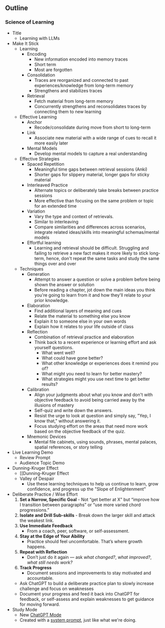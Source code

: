 ## Outline
### Science of Learning
- Title
	- Learning with LLMs
- Make It Stick
	- Learning
		- Encoding
			- New information encoded into memory traces
			- Short term
			- Most are forgotten
		- Consolidation
			- Traces are reorganized and connected to past experiences/knowledge from long-term memory
			- Strengthens and stabilizes traces
		- Retrieval
			- Fetch material from long-term memory
			- Concurrently strengthens and reconsolidates traces by connecting them to new learning
	- Effective Learning
		- Anchor
			- Recode/consolidate during move from short to long-term
		- Link
			- Associate new material with a wide range of cues to recall it more easily later
		- Mental Models
			- Develop mental models to capture a real understanding
	- Effective Strategies
		- Spaced Repetition
			- Meaningful time gaps between retrieval sessions (Anki)
			- Shorter gaps for slippery material, longer gaps for sticky material
		- Interleaved Practice
			- Alternate topics or deliberately take breaks between practice sessions
			- More effective than focusing on the same problem or topic for an extended time
		- Variation
			- Vary the type and context of retrievals.
			- Similar to interleaving
			- Compare similarities and differences across scenarios, integrate related ideas/skills into meaningful schemas/mental models
		- Effortful learning
			- Learning and retrieval should be difficult. Struggling and failing to retrieve a new fact makes it more likely to stick long-term, hence, don't repeat the same tasks and study the same things over and over
	- Techniques
		- Generation
			- Attempt to answer a question or solve a problem before being shown the answer or solution
			- Before reading a chapter, jot down the main ideas you think you're going to learn from it and how they'll relate to your prior knowledge.
		- Elaboration
			- Find additional layers of meaning and cues
			- Relate the material to something else you know
			- Explain it to someone else in your own words
			- Explain how it relates to your life outside of class
		- Reflection
			- Combination of retrieval practice and elaboration
			- Think back to a recent experience or learning effort and ask yourself questions.
				- What went well?
				- What could have gone better?
				- What other knowledge or experiences does it remind you of?
				- What might you need to learn for better mastery?
				- What strategies might you use next time to get better results?
		- Calibration
			- Align your judgments about what you know and don't with objective feedback to avoid being carried away by the illusions of mastery
			- Self-quiz and write down the answers.
			- Resist the urge to look at question and simply say, "Yep, I know that," without answering it.
			- Focus studying effort on the areas that need more work based on the objective feedback of the quiz.
		- Mnemonic Devices
			- Mental file cabinets, using sounds, phrases, mental palaces, spatial references, or story telling
- Live Learning Demo
	- Review Prompt
	- Audience Topic Demo
- Dunning-Kruger Effect
	- [[Dunning-Kruger Effect
	- Valley of Despair
		- Use these learning techniques to help us continue to learn, grow confidence, and progress up the "Slope of Enlightenment"
- Deliberate Practice / Wise Effort
	1. **Set a Narrow, Specific Goal**
	       - Not “get better at X” but “improve how I transition between paragraphs” or “use more varied chord progressions.”  
	2. **Isolate and Drill Sub-skills**
	       - Break down the larger skill and attack the weakest link.
	3. **Use Immediate Feedback**
	    - From a coach, peer, software, or self-assessment.
	4. **Stay at the Edge of Your Ability**
	    - Practice should feel uncomfortable. That’s where growth happens.
	5. **Repeat with Reflection**
	    - Don’t just do it again — ask _what changed?_, _what improved?_, _what still needs work?_
	6. **Track Progress**
	    - Document sessions and improvements to stay motivated and accountable.
	- Ask ChatGPT to build a deliberate practice plan to slowly increase challenge and focus on weaknesses
	- Document your progress and feed it back into ChatGPT for feedback, or self-assess and explain weaknesses to get guidance for moving forward.
- Study Mode
	- New [ChatGPT Mode](https://openai.com/index/chatgpt-study-mode/)
	- Created with a [system prompt](https://gist.github.com/simonw/33d5fb67d6b8e1b1e2f6921ab0ccb9fb), just like what we're doing.
